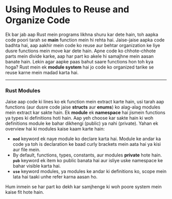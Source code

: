 # Using Modules to Reuse and Organize Code

Ek bar jab aap Rust mein programs likhna shuru kar dete hain, toh aapka code poori tarah se **main** function mein hi rehta hai. Jaise-jaise aapka code badhta hai, aap aakhir mein code ko reuse aur behtar organization ke liye dusre functions mein move kar dete hain. Apne code ko chhote-chhote parts mein divide karke, aap har part ko akele hi samajhne mein aasan banate hain. Lekin agar aapke paas bahut saare functions hon toh kya hoga? Rust mein ek **module system** hai jo code ko organized tarike se reuse karne mein madad karta hai.

---

### **Rust Modules**

Jaise aap code ki lines ko ek function mein extract karte hain, usi tarah aap functions (aur dusre code jaise **structs** aur **enums**) ko alag-alag modules mein extract kar sakte hain. Ek **module** ek **namespace** hai jismein functions ya types ki definitions hoti hain. Aap yeh choose kar sakte hain ki woh definitions module ke bahar dikhengi (public) ya nahi (private). Yahan ek overview hai ki modules kaise kaam karte hain:

* **`mod`** keyword ek naye module ko declare karta hai. Module ke andar ka code ya toh is declaration ke baad curly brackets mein aata hai ya kisi aur file mein.
* By default, functions, types, constants, aur modules **private** hote hain. **`pub`** keyword ek item ko public banata hai aur isliye uske namespace ke bahar visible karta hai.
* **`use`** keyword modules, ya modules ke andar ki definitions ko, scope mein lata hai taaki unhe refer karna aasan ho.

Hum inmein se har part ko dekh kar samjhenge ki woh poore system mein kaise fit hote hain.
